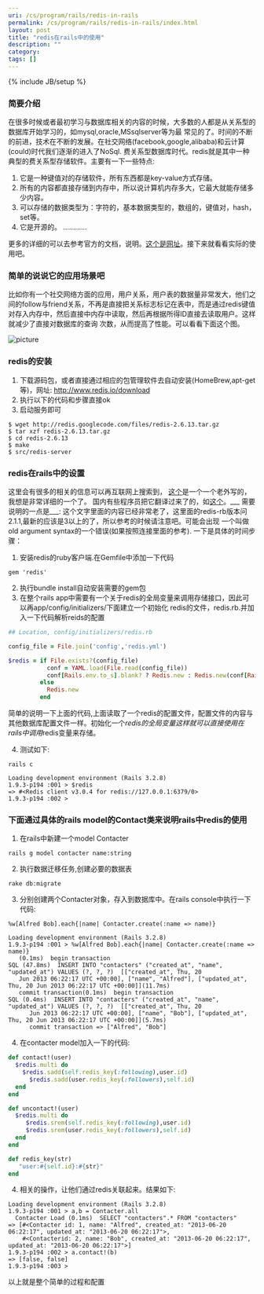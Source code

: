 ```yaml
---
uri: /cs/program/rails/redis-in-rails
permalink: /cs/program/rails/redis-in-rails/index.html
layout: post
title: "redis在rails中的使用"
description: ""
category:
tags: []
---
```

{% include JB/setup %}

### 简要介绍

在很多时候或者最初学习与数据库相关的内容的时候，大多数的人都是从关系型的数据库开始学习的，如mysql,oracle,MSsqlserver等为最
常见的了。时间的不断的前进，技术在不断的发展。在社交网络(facebook,google,alibaba)和云计算(could)时代我们逐渐的进入了NoSql.
费关系型数据库时代。redis就是其中一种典型的费关系型存储软件。主要有一下一些特点:

1. 它是一种键值对的存储软件，所有东西都是key-value方式存储。
2. 所有的内容都直接存储到内存中，所以说计算机内存多大，它最大就能存储多少内容。
3. 可以存储的数据类型为：字符的，基本数据类型的，数组的，键值对，hash，set等。
4. 它是开源的。
…………

更多的详细的可以去参考官方的文档，说明。[这个是网址](http://www.redis.io/)。接下来就看看实际的使用吧。


### 简单的说说它的应用场景吧

比如你有一个社交网络方面的应用，用户关系，用户表的数据量非常发大，他们之间的follow与friend关系，不再是直接把关系标志标记在表中，而是通过redis键值对存入内存中，然后直接中内存中读取，然后再根据所得ID直接去读取用户。这样就减少了直接对数据库的查询
次数，从而提高了性能。可以看看下面这个图。

![picture](http://i.imgur.com/e9ddkvv.png)

### redis的安装

1. 下载源码包，或者直接通过相应的包管理软件去自动安装(HomeBrew,apt-get等)，网址: http://www.redis.io/download
2. 执行以下的代码和步骤直接ok
3. 启动服务即可
```
$ wget http://redis.googlecode.com/files/redis-2.6.13.tar.gz
$ tar xzf redis-2.6.13.tar.gz
$ cd redis-2.6.13
$ make
$ src/redis-server
```

### redis在rails中的设置

这里会有很多的相关的信息可以再互联网上搜索到，
[这个](http://jimneath.org/2011/03/24/using-redis-with-ruby-on-rails.html)是一个一个老外写的，我想是非常详细的一个了。
国内有些程序员把它翻译过来了的，如[这个](http://www.jokry.com/articles/5a4fd1f6)。___ 需要说明的一点是___:
这个文字里面的内容已经非常老了，这里面的redis-rb版本问2.1.1,最新的应该是3以上的了，所以参考的时候请注意吧。可能会出现
一个叫做old argument syntax的一个错误(如果按照连接里面的参考).
一下是具体的时间步骤：

1. 安装redis的ruby客户端.在Gemfile中添加一下代码

```
gem 'redis'

```
2. 执行bundle install自动安装需要的gem包
3. 在整个rails app中需要有一个关于redis的全局变量来调用存储接口，因此可以再app/config/initializers/下面建立一个初始化
redis的文件，redis.rb.并加入一下代码解析reids的配置

```ruby
## Location, config/initializers/redis.rb

config_file = File.join('config','redis.yml')

$redis = if File.exists?(config_file)
           conf = YAML.load(File.read(config_file))
           conf[Rails.env.to_s].blank? ? Redis.new : Redis.new(conf[Rails.env.to_s])
         else
           Redis.new
         end
```

简单的说明一下上面的代码,上面读取了一个redis的配置文件，配置文件的内容与其他数据库配置文件一样。初始化一个$redis的全局变量
这样就可以直接使用在rails中调用$redis变量来存储。

4. 测试如下:

```
rails c

Loading development environment (Rails 3.2.8)
1.9.3-p194 :001 > $redis
=> #<Redis client v3.0.4 for redis://127.0.0.1:6379/0>
1.9.3-p194 :002 >

```

### 下面通过具体的rails model的Contact类来说明rails中redis的使用

1. 在rails中新建一个model Contacter

```
rails g model contacter name:string
```

2. 执行数据迁移任务,创建必要的数据表

```
rake db:migrate

```

3. 分别创建两个Contacter对象，存入到数据库中。在rails console中执行一下代码:

```
%w[Alfred Bob].each{|name| Contacter.create(:name => name)}

Loading development environment (Rails 3.2.8)
1.9.3-p194 :001 > %w[Alfred Bob].each{|name| Contacter.create(:name => name)}
   (0.1ms)  begin transaction
SQL (47.8ms)  INSERT INTO "contacters" ("created_at", "name", "updated_at") VALUES (?, ?, ?)  [["created_at", Thu, 20
   Jun 2013 06:22:17 UTC +00:00], ["name", "Alfred"], ["updated_at", Thu, 20 Jun 2013 06:22:17 UTC +00:00]](11.7ms)
   commit transaction(0.1ms)  begin transaction
SQL (0.4ms)  INSERT INTO "contacters" ("created_at", "name", "updated_at") VALUES (?, ?, ?)  [["created_at", Thu, 20
      Jun 2013 06:22:17 UTC +00:00], ["name", "Bob"], ["updated_at", Thu, 20 Jun 2013 06:22:17 UTC +00:00]](5.7ms)
      commit transaction => ["Alfred", "Bob"]
```

4. 在contacter model加入一下的代码:

```ruby
def contact!(user)
  $redis.multi do
    $redis.sadd(self.redis_key(:following),user.id)
      $redis.sadd(user.redis_key(:followers),self.id)
  end
end

def uncontact!(user)
  $redis.multi do
     $redis.srem(self.redis_key(:following),user.id)
     $redis.srem(user.redis_key(:followers),self.id)
  end
end

def redis_key(str)
   "user:#{self.id}:#{str}"
end
```

4. 相关的操作，让他们通过redis关联起来。结果如下:

```
Loading development environment (Rails 3.2.8)
1.9.3-p194 :001 > a,b = Contacter.all
  Contacter Load (0.1ms)  SELECT "contacters".* FROM "contacters"
=> [#<Contacter id: 1, name: "Alfred", created_at: "2013-06-20 06:22:17", updated_at: "2013-06-20 06:22:17">,
    #<Contacterid: 2, name: "Bob", created_at: "2013-06-20 06:22:17", updated_at: "2013-06-20 06:22:17">]
1.9.3-p194 :002 > a.contact!(b)
=> [false, false]
1.9.3-p194 :003 >

```
以上就是整个简单的过程和配置





